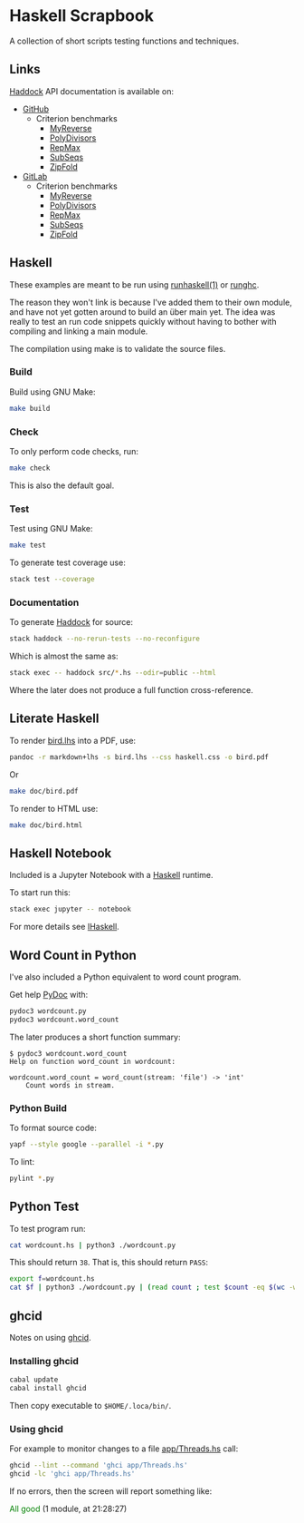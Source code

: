 # Haskell Scrapbook

A collection of short scripts testing functions and techniques.

## Links

[Haddock](https://www.haskell.org/haddock/doc/html/index.html) API
documentation is available on:

* [GitHub](https://frankhjung.github.io/haskell-scrapbook/)
  * Criterion benchmarks
    * [MyReverse](https://frankhjung.github.io/haskell-scrapbook/benchmark-myreverse.html)
    * [PolyDivisors](https://frankhjung.github.io/haskell-scrapbook/benchmark-polydivisors.html)
    * [RepMax](https://frankhjung.github.io/haskell-scrapbook/benchmark-repmax.html)
    * [SubSeqs](https://frankhjung.github.io/haskell-scrapbook/benchmark-subseqs.html)
    * [ZipFold](https://frankhjung.github.io/haskell-scrapbook/benchmark-zipfold.html)
* [GitLab](https://frankhjung1.gitlab.io/haskell-scrapbook/)
  * Criterion benchmarks
    * [MyReverse](https://frankhjung1.gitlab.io/haskell-scrapbook/benchmark-myreverse.html)
    * [PolyDivisors](https://frankhjung1.gitlab.io/haskell-scrapbook/benchmark-polydivisors.html)
    * [RepMax](https://frankhjung1.gitlab.io/haskell-scrapbook/benchmark-repmax.html)
    * [SubSeqs](https://frankhjung1.gitlab.io/haskell-scrapbook/benchmark-subseqs.html)
    * [ZipFold](https://frankhjung1.gitlab.io/haskell-scrapbook/benchmark-zipfold.html)

## Haskell

These examples are meant to be run using
[runhaskell(1)](https://manpages.debian.org/buster/ghc/runhaskell.1.html) or
[runghc](https://downloads.haskell.org/~ghc/latest/docs/html/users_guide/runghc.html).

The reason they won't link is because I've added them to their own module, and
have not yet gotten around to build an über main yet. The idea was really to
test an run code snippets quickly without having to bother with compiling and
linking a main module.

The compilation using make is to validate the source files.

### Build

Build using GNU Make:

```bash
make build
```

### Check

To only perform code checks, run:

```bash
make check
```

This is also the default goal.

### Test

Test using GNU Make:

```bash
make test
```

To generate test coverage use:

```bash
stack test --coverage
```

### Documentation

To generate [Haddock](https://www.haskell.org/haddock/doc/html/) for source:

```bash
stack haddock --no-rerun-tests --no-reconfigure
```

Which is almost the same as:

```bash
stack exec -- haddock src/*.hs --odir=public --html
```

Where the later does not produce a full function cross-reference.

## Literate Haskell

To render [bird.lhs](./bird.lhs) into a PDF, use:

```bash
pandoc -r markdown+lhs -s bird.lhs --css haskell.css -o bird.pdf
```

Or

```bash
make doc/bird.pdf
```

To render to HTML use:

```bash
make doc/bird.html
```

## Haskell Notebook

Included is a Jupyter Notebook with a
[Haskell](https://github.com/gibiansky/IHaskell) runtime.

To start run this:

```bash
stack exec jupyter -- notebook
```

For more details see [IHaskell](https://github.com/gibiansky/IHaskell).

## Word Count in Python

I've also included a Python equivalent to word count program.

Get help [PyDoc](https://docs.python.org/3/library/pydoc.html) with:

```bash
pydoc3 wordcount.py
pydoc3 wordcount.word_count
```

The later produces a short function summary:

```text
$ pydoc3 wordcount.word_count
Help on function word_count in wordcount:

wordcount.word_count = word_count(stream: 'file') -> 'int'
    Count words in stream.
```

### Python Build

To format source code:

```bash
yapf --style google --parallel -i *.py
```

To lint:

```bash
pylint *.py
```

## Python Test

To test program run:

```bash
cat wordcount.hs | python3 ./wordcount.py
```

This should return `38`. That is, this should return `PASS`:

```bash
export f=wordcount.hs
cat $f | python3 ./wordcount.py | (read count ; test $count -eq $(wc -w $f | cut -d ' ' -f1 -) && echo "PASS")
```

## ghcid

Notes on using [ghcid](https://github.com/ndmitchell/ghcid).

### Installing ghcid

```bash
cabal update
cabal install ghcid
```

Then copy executable to `$HOME/.loca/bin/`.

### Using ghcid

For example to monitor changes to a file [app/Threads.hs](app/Threads.hs) call:

```bash
ghcid --lint --command 'ghci app/Threads.hs'
ghcid -lc 'ghci app/Threads.hs'
```

If no errors, then the screen will report something like:

<span style="color:green">All good</span> (1 module, at 21:28:27)

